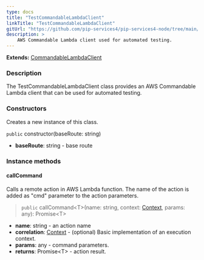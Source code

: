 ```yaml
---
type: docs
title: "TestCommandableLambdaClient"
linkTitle: "TestCommandableLambdaClient"
gitUrl: "https://github.com/pip-services4/pip-services4-node/tree/main/pip-services4-aws-node"
description: >
    AWS Commandable Lambda client used for automated testing.
---
```


**Extends:** [CommandableLambdaClient](../../clients/commandable_lambda_client)

### Description

The TestCommandableLambdaClient class provides an AWS Commandable Lambda client that can be used for automated testing.

### Constructors
Creates a new instance of this class.

`public` constructor(baseRoute: string)

- **baseRoute**: string - base route

### Instance methods

#### callCommand
Calls a remote action in AWS Lambda function.
The name of the action is added as "cmd" parameter
to the action parameters. 

> `public` callCommand\<T\>(name: string, context: [Context](../../../components/context/context), params: any): Promise\<T\>

- **name**: string - an action name
- **correlation**: [Context](../../../components/context/context) - (optional) Basic implementation of an execution context.
- **params**: any - command parameters.
- **returns**: Promise\<T\> - action result.

